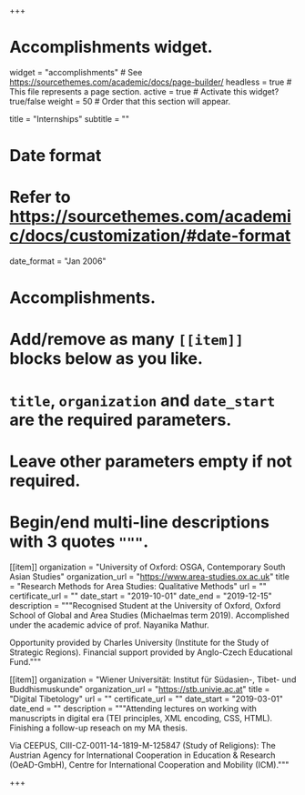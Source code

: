 +++
# Accomplishments widget.
widget = "accomplishments"  # See https://sourcethemes.com/academic/docs/page-builder/
headless = true  # This file represents a page section.
active = true  # Activate this widget? true/false
weight = 50  # Order that this section will appear.

title = "Internships"
subtitle = ""

# Date format
#   Refer to https://sourcethemes.com/academic/docs/customization/#date-format
date_format = "Jan 2006"

# Accomplishments.
#   Add/remove as many `[[item]]` blocks below as you like.
#   `title`, `organization` and `date_start` are the required parameters.
#   Leave other parameters empty if not required.
#   Begin/end multi-line descriptions with 3 quotes `"""`.

[[item]]
  organization = "University of Oxford: OSGA, Contemporary South Asian Studies"
  organization_url = "https://www.area-studies.ox.ac.uk"
  title = "Research Methods for Area Studies: Qualitative Methods"
  url = ""
  certificate_url = ""
  date_start = "2019-10-01"
  date_end = "2019-12-15"
  description = """Recognised Student at the University of Oxford, Oxford School of Global and Area Studies (Michaelmas term 2019). Accomplished under the academic advice of prof. Nayanika Mathur.
  
  Opportunity provided by Charles University (Institute for the Study of Strategic Regions). Financial support provided by Anglo-Czech Educational Fund."""

[[item]]
  organization = "Wiener Universität: Institut für Südasien-, Tibet- und Buddhismuskunde"
  organization_url = "https://stb.univie.ac.at"
  title = "Digital Tibetology"
  url = ""
  certificate_url = ""
  date_start = "2019-03-01"
  date_end = ""
  description = """Attending lectures on working with manuscripts in digital era (TEI principles, XML encoding, CSS, HTML). Finishing a follow-up reseach on my MA thesis.
  
  Via CEEPUS, CIII-CZ-0011-14-1819-M-125847 (Study of Religions): The Austrian Agency for International Cooperation in Education & Research (OeAD-GmbH), Centre for International Cooperation and Mobility (ICM)."""
 

+++

